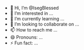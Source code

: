 - 👋 Hi, I’m @IsegBlessed
- 👀 I’m interested in ...
- 🌱 I’m currently learning ...
- 💞️ I’m looking to collaborate on ...
- 📫 How to reach me ...
- 😄 Pronouns: ...
- ⚡ Fun fact: ...

<!---
IsegBlessed/IsegBlessed is a ✨ special ✨ repository because its `README.md` (this file) appears on your GitHub profile.
You can click the Preview link to take a look at your changes.
--->
